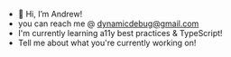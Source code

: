 - 👋 Hi, I’m Andrew!
- you can reach me @ dynamicdebug@gmail.com
- I'm currently learning a11y best practices & TypeScript!
- Tell me about what you're currently working on!
<!---
MatchByte/MatchByte is a ✨ special ✨ repository because its `README.md` (this file) appears on your GitHub profile.
You can click the Preview link to take a look at your changes.
--->
